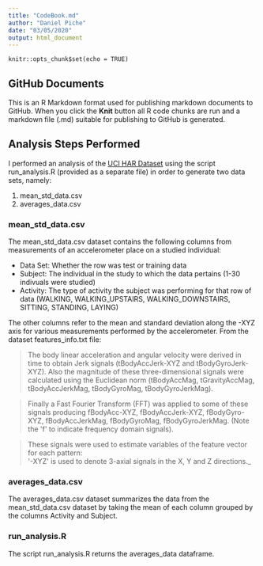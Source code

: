 ```yaml
---
title: "CodeBook.md"
author: "Daniel Piche"
date: "03/05/2020"
output: html_document
---
```


```{r setup, include=FALSE}
knitr::opts_chunk$set(echo = TRUE)
```

## GitHub Documents

This is an R Markdown format used for publishing markdown documents to
GitHub. When you click the **Knit** button all R code chunks are run and
a markdown file (.md) suitable for publishing to GitHub is generated.

## Analysis Steps Performed

I performed an analysis of the [UCI HAR Dataset](https://d396qusza40orc.cloudfront.net/getdata%2Fprojectfiles%2FUCI%20HAR%20Dataset.zip) using the script run_analysis.R (provided as a separate file) in order to generate two data sets, namely:  

1. mean_std_data.csv  
2. averages_data.csv

### mean_std_data.csv

The mean_std_data.csv dataset contains the following columns from measurements of an accelerometer place on a studied individual:  

* Data Set: Whether the row was test or training data  
* Subject: The individual in the study to which the data pertains (1-30 indivuals were studied)  
* Activity: The type of activity the subject was performing for that row of data (WALKING, WALKING_UPSTAIRS, WALKING_DOWNSTAIRS, SITTING, STANDING, LAYING)
  
The other columns refer to the mean and standard deviation along the -XYZ axis for various measurements performed by the accelerometer. From the dataset features_info.txt file:  

> The body linear acceleration and angular velocity were derived in time to obtain Jerk signals (tBodyAccJerk-XYZ and tBodyGyroJerk-XYZ). Also the magnitude of these three-dimensional signals were calculated using the Euclidean norm (tBodyAccMag, tGravityAccMag, tBodyAccJerkMag, tBodyGyroMag, tBodyGyroJerkMag).   

> Finally a Fast Fourier Transform (FFT) was applied to some of these signals producing fBodyAcc-XYZ, fBodyAccJerk-XYZ, fBodyGyro-XYZ, fBodyAccJerkMag, fBodyGyroMag, fBodyGyroJerkMag. (Note the 'f' to indicate frequency domain signals).   

> These signals were used to estimate variables of the feature vector for each pattern:  
'-XYZ' is used to denote 3-axial signals in the X, Y and Z directions._   

### averages_data.csv

The averages_data.csv dataset summarizes the data from the mean_std_data.csv dataset by taking the mean of each column grouped by the columns Activity and Subject.

### run_analysis.R

The script run_analysis.R returns the averages_data dataframe.
